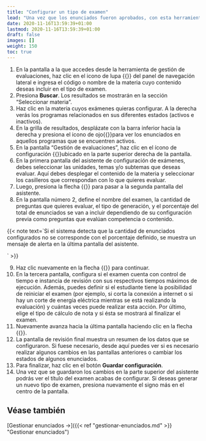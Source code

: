 ```yaml
---
title: "Configurar un tipo de examen"
lead: "Una vez que los enunciados fueron aprobados, con esta herramienta se pueden comenzar a generar distintos tipos de exámenes que se basarán en las preguntas asociadas a las materias. El sistema ofrece un asistente para la configuración de los diferentes exámenes que permiten generar la cantidad de instancias de evaluación que desees."
date: 2020-11-16T13:59:39+01:00
lastmod: 2020-11-16T13:59:39+01:00
draft: false
images: []
weight: 150
toc: true
---
```


1. En la pantalla a la que accedes desde la herramienta de gestión de evaluaciones, haz clic en el icono de lupa {{<inline-icon image="search.png" alt="search icon">}} del panel de navegación lateral e ingresa el código o nombre de la materia cuyo contenido deseas incluir en el tipo de examen.
1. Presiona **Buscar**. Los resultados se mostrarán en la sección “Seleccionar materia”.
1. Haz clic en la materia cuyos exámenes quieras configurar. A la derecha verás los programas relacionados en sus diferentes estados (activos e inactivos).
1. En la grilla de resultados, desplázate con la barra inferior hacia la derecha y presiona el icono de ojo{{<inline-icon image="eye.png" alt="eye icon">}}para ver los enunciados en aquellos programas que se encuentren activos.
1. En la pantalla “Gestión de evaluaciones”, haz clic en el ícono de configuración {{<inline-icon image="settings.png" alt="settings icon">}}ubicado en la parte superior derecha de la pantalla.
1. En la primera pantalla del asistente de configuración de exámenes, debes seleccionar las unidades, temas y/o subtemas que deseas evaluar. Aquí debes desplegar el contenido de la materia y seleccionar los casilleros que correspondan con lo que quieres evaluar.
1. Luego, presiona la flecha {{<inline-icon image="arrow right.png" alt="arrow icon">}} para pasar a la segunda pantalla del asistente.
1. En la pantalla número 2, define el nombre del examen, la cantidad de preguntas que quieres evaluar, el tipo de generación, y el porcentaje del  total de enunciados se van a incluir dependiendo de su configuración previa como preguntas que evalúan competencia o contenido.

{{< note text=`Si el sistema detecta que la cantidad de enunciados configurados no se corresponde con el porcentaje definido, se muestra un mensaje de alerta en la última pantalla del asistente.

` >}}
</b>

9. Haz clic nuevamente en la flecha {{<inline-icon image="arrow right.png" alt="arrow icon">}} para continuar.
10. En la tercera pantalla, configura si el examen cuenta con control de tiempo e instancia de revisión con sus respectivos tiempos máximos de ejecución. Además, puedes definir si el estudiante tiene la posibilidad de reiniciar el examen (por ejemplo, si corta la conexión a internet o si hay un corte de energía eléctrica mientras se está realizando la evaluación) y cuántas veces puede realizar esta acción. Por último, elige el tipo de cálculo de nota y si ésta se mostrará al finalizar el examen. 
11. Nuevamente avanza hacia la última pantalla haciendo clic en la flecha {{<inline-icon image="arrow right.png" alt="arrow icon">}}.
12. La pantalla de revisión final muestra un resumen de los datos que se configuraron. Si fuese necesario, desde aquí puedes ver si es necesario realizar algunos cambios en las pantallas anteriores o cambiar los estados de algunos enunciados.
13. Para finalizar, haz clic en el botón **Guardar configuración**.
14. Una vez que se guardaron los cambios en la parte superior del asistente podrás ver el título del examen acabas de configurar. Si deseas generar un nuevo tipo de examen, presiona nuevamente el signo más en el centro de la pantalla.

## Véase también

[Gestionar enunciados →]({{< ref "gestionar-enunciados.md" >}} "Gestionar enunciados")
